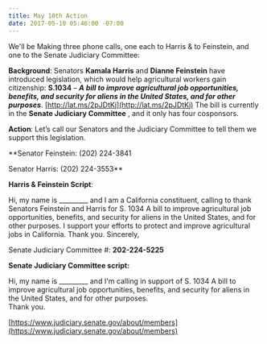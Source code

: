 ```yaml
---
title: May 10th Action
date: 2017-05-10 05:46:00 -07:00
---
```


We'll be Making three phone calls, one each to Harris & to Feinstein, and one to the Senate Judiciary Committee:

**Background**:
Senators **Kamala Harris** and **Dianne Feinstein** have introduced legislation, which would help agricultural workers gain citizenship: **S.1034** – ***A bill to improve agricultural job opportunities, benefits, and security for aliens in the United States, and for other purposes***.  [http://lat.ms/2pJDtKj](http://lat.ms/2pJDtKj)  The bill is currently in the **Senate Judiciary Committee** , and it only has four cosponsors. 

**Action**:
Let’s call our Senators and the Judiciary Committee to tell them we support this legislation. 

**Senator Feinstein: (202) 224-3841

Senator Harris:  (202) 224-3553**

**Harris & Feinstein Script**:

Hi, my name is _________ and I am a California constituent, calling to thank Senators Feinstein and Harris for S. 1034 A bill to improve agricultural job opportunities, benefits, and security for aliens in the United States, and for other purposes.  I support your efforts to protect and improve agricultural jobs in California.  Thank you.
Sincerely,

Senate Judiciary Committee #: **202-224-5225**

**Senate Judiciary Committee script:**

Hi, my name is _________ and I'm calling in support of S. 1034 A bill to improve agricultural job opportunities, benefits, and security for aliens in the United States, and for other purposes.  
Thank you.

[https://www.judiciary.senate.gov/about/members](https://www.judiciary.senate.gov/about/members)



